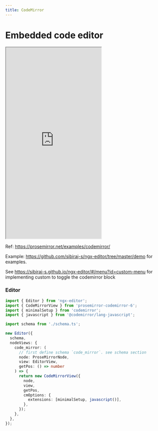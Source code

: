 ```yaml
---
title: CodeMirror
---
```


# Embedded code editor

<iframe src="https://stackblitz.com/edit/ngx-editor-codemirror?embed=1&hideExplorer=1&view=preview" height="600"></iframe>

Ref: https://prosemirror.net/examples/codemirror/

Example: https://github.com/sibiraj-s/ngx-editor/tree/master/demo for examples.

See https://sibiraj-s.github.io/ngx-editor/#/menu?id=custom-menu for implementing custom to toggle the codemirror block

### Editor

```ts
import { Editor } from 'ngx-editor';
import { CodeMirrorView } from 'prosemirror-codemirror-6';
import { minimalSetup } from 'codemirror';
import { javascript } from '@codemirror/lang-javascript';

import schema from './schema.ts';

new Editor({
  schema,
  nodeViews: {
    code_mirror: (
      // first define schema `code_mirror`. see schema section
      node: ProseMirrorNode,
      view: EditorView,
      getPos: () => number
    ) => {
      return new CodeMirrorView({
        node,
        view,
        getPos,
        cmOptions: {
          extensions: [minimalSetup, javascript()],
        },
      });
    },
  },
});
```
